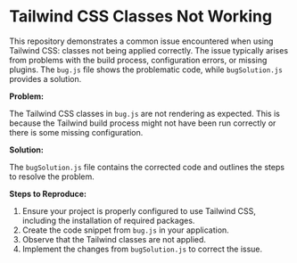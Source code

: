 # Tailwind CSS Classes Not Working

This repository demonstrates a common issue encountered when using Tailwind CSS: classes not being applied correctly.  The issue typically arises from problems with the build process, configuration errors, or missing plugins.  The `bug.js` file shows the problematic code, while `bugSolution.js` provides a solution.

**Problem:**

The Tailwind CSS classes in `bug.js` are not rendering as expected. This is because the Tailwind build process might not have been run correctly or there is some missing configuration.

**Solution:**

The `bugSolution.js` file contains the corrected code and outlines the steps to resolve the problem.

**Steps to Reproduce:**

1. Ensure your project is properly configured to use Tailwind CSS, including the installation of required packages.
2. Create the code snippet from `bug.js` in your application. 
3.  Observe that the Tailwind classes are not applied.
4. Implement the changes from `bugSolution.js` to correct the issue.
